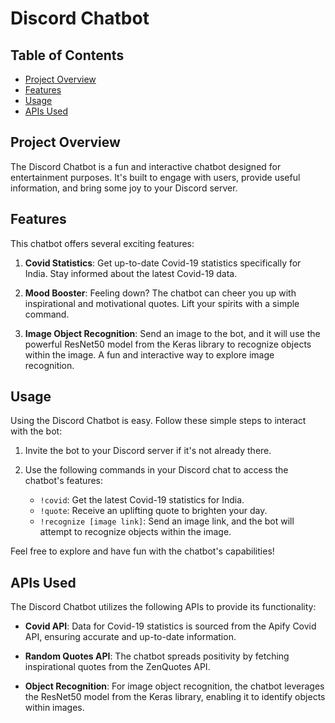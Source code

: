 # Discord Chatbot

## Table of Contents
- [Project Overview](#project-overview)
- [Features](#features)
- [Usage](#usage)
- [APIs Used](#apis-used)

## Project Overview

The Discord Chatbot is a fun and interactive chatbot designed for entertainment purposes. It's built to engage with users, provide useful information, and bring some joy to your Discord server.

## Features

This chatbot offers several exciting features:

1. **Covid Statistics**: Get up-to-date Covid-19 statistics specifically for India. Stay informed about the latest Covid-19 data.

2. **Mood Booster**: Feeling down? The chatbot can cheer you up with inspirational and motivational quotes. Lift your spirits with a simple command.

3. **Image Object Recognition**: Send an image to the bot, and it will use the powerful ResNet50 model from the Keras library to recognize objects within the image. A fun and interactive way to explore image recognition.

## Usage

Using the Discord Chatbot is easy. Follow these simple steps to interact with the bot:

1. Invite the bot to your Discord server if it's not already there.

2. Use the following commands in your Discord chat to access the chatbot's features:
   - `!covid`: Get the latest Covid-19 statistics for India.
   - `!quote`: Receive an uplifting quote to brighten your day.
   - `!recognize [image link]`: Send an image link, and the bot will attempt to recognize objects within the image.

Feel free to explore and have fun with the chatbot's capabilities!

## APIs Used

The Discord Chatbot utilizes the following APIs to provide its functionality:

- **Covid API**: Data for Covid-19 statistics is sourced from the Apify Covid API, ensuring accurate and up-to-date information.

- **Random Quotes API**: The chatbot spreads positivity by fetching inspirational quotes from the ZenQuotes API.

- **Object Recognition**: For image object recognition, the chatbot leverages the ResNet50 model from the Keras library, enabling it to identify objects within images.
